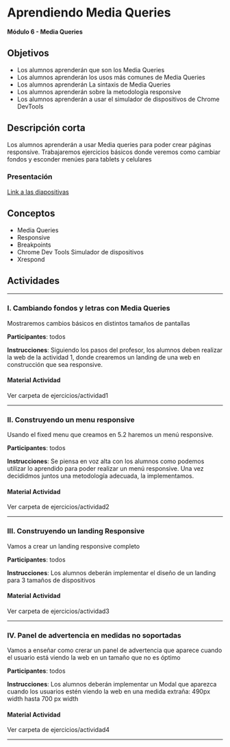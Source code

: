 # Aprendiendo Media Queries

**Módulo 6 - Media Queries**

## Objetivos

- Los alumnos aprenderán que son los Media Queries
- Los alumnos aprenderán los usos más comunes de Media Queries
- Los alumnos aprenderán La sintaxis de Media Queries
- Los alumnos aprenderán sobre la metodología responsive
- Los alumnos aprenderán a usar el simulador de dispositivos de Chrome DevTools

## Descripción corta

Los alumnos aprenderán a usar Media queries para poder crear páginas responsive. Trabajaremos ejercicios básicos donde veremos como cambiar fondos y esconder menúes para tablets y celulares

### Presentación

[Link a las diapositivas](https://drive.google.com/open?id=1yOKlQOBYnUAMudCI2k_epB-BDkAFLVG0k9osdZ0pHbs)

## Conceptos

- Media Queries
- Responsive
- Breakpoints
- Chrome Dev Tools Simulador de dispositivos
- Xrespond

## Actividades

---

### I. Cambiando fondos y letras con Media Queries

Mostraremos cambios básicos en distintos tamaños de pantallas

**Participantes**: todos

**Instrucciones**: Siguiendo los pasos del profesor, los alumnos deben realizar la web de la actividad 1, donde crearemos un landing de una web en construcción que sea responsive.

#### Material Actividad

Ver carpeta de ejercicios/actividad1

---

### II. Construyendo un menu responsive

Usando el fixed menu que creamos en 5.2 haremos un menú responsive.

**Participantes**: todos

**Instrucciones**: Se piensa en voz alta con los alumnos como podemos utilizar lo aprendido para poder realizar un menú responsive. Una vez decididmos juntos una metodología adecuada, la implementamos.

#### Material Actividad

Ver carpeta de ejercicios/actividad2

---

### III. Construyendo un landing Responsive

Vamos a crear un landing responsive completo

**Participantes**: todos

**Instrucciones**: Los alumnos deberán implementar el diseño de un landing para 3 tamaños de dispositivos

#### Material Actividad

Ver carpeta de ejercicios/actividad3

---

### IV. Panel de advertencia en medidas no soportadas

Vamos a enseñar como crerar un panel de advertencia que aparece cuando el usuario está viendo la web en un tamaño que no es óptimo

**Participantes**: todos

**Instrucciones**: Los alumnos deberán implementar un Modal que aparezca cuando los usuarios estén viendo la web en una medida extraña: 490px width hasta 700 px width

#### Material Actividad

Ver carpeta de ejercicios/actividad4

---

